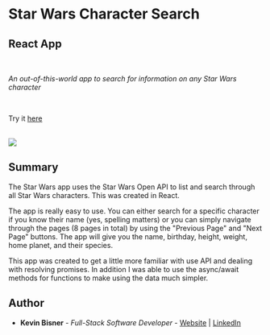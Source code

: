 # Star Wars Character Search
## React App

<br>

_An out-of-this-world app to search for information on any Star Wars character_

<br>

Try it [here](https://kbiz65-star-wars-api.herokuapp.com/)

<br>

<image src="src/space-background.jpg">

## Summary

The Star Wars app uses the Star Wars Open API to list and search through all Star Wars characters. This was created in React.

The app is really easy to use. You can either search for a specific character if you know their name (yes, spelling matters) or you can simply navigate through the pages (8 pages in total) by using the "Previous Page" and "Next Page" buttons. The app will give you the name, birthday, height, weight, home planet, and their species.

This app was created to get a little more familiar with use API and dealing with resolving promises. In addition I was able to use the async/await methods for functions to make using the data much simpler.

## Author

* **Kevin Bisner** - *Full-Stack Software Developer* - [Website](http://www.kevinbisner.com) | [LinkedIn](https://www.linkedin.com/in/kevinbisner/)
